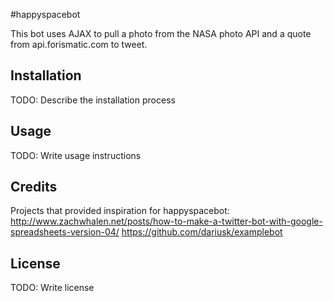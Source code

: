 #happyspacebot

This bot uses AJAX to pull a photo from the NASA photo API and a quote from api.forismatic.com to tweet.

## Installation

TODO: Describe the installation process

## Usage

TODO: Write usage instructions

## Credits

Projects that provided inspiration for happyspacebot:
 http://www.zachwhalen.net/posts/how-to-make-a-twitter-bot-with-google-spreadsheets-version-04/
 https://github.com/dariusk/examplebot

## License

TODO: Write license